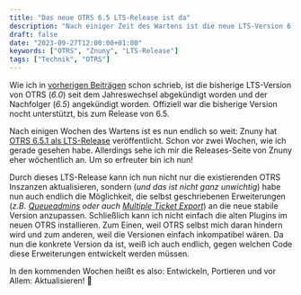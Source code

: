 ```yaml
---
title: "Das neue OTRS 6.5 LTS-Release ist da"
description: "Nach einiger Zeit des Wartens ist die neue LTS-Version 6.5 von OTRS von Znuny veröffentlicht worden."
draft: false
date: "2023-09-27T12:00:00+01:00"
keywords: ["OTRS", "Znuny", "LTS-Release"]
tags: ["Technik", "OTRS"]
---
```


Wie ich in [vorherigen Beiträgen](/post/znunyotrslts2023) schon schrieb, ist die bisherige LTS-Version von OTRS (_6.0_) seit dem Jahreswechsel abgekündigt worden und der Nachfolger (_6.5_) angekündigt worden. Offiziell war die bisherige Version nocht unterstützt, bis zum Release von 6.5.

Nach einigen Wochen des Wartens ist es nun endlich so weit: Znuny hat [OTRS 6.5.1 als LTS-Release](https://www.znuny.org/de/releases/znuny-lts-6-5-1) veröffentlicht. Schon vor zwei Wochen, wie ich gerade gesehen habe. Allerdings sehe ich mir die Releases-Seite von Znuny eher wöchentlich an. Um so erfreuter bin ich nun!

Durch dieses LTS-Release kann ich nun nicht nur die existierenden OTRS Inszanzen aktualisieren, sondern (_und das ist nicht ganz unwichtig_) habe nun auch endlich die Möglichkeit, die selbst geschriebenen Erweiterungen (_z.B. [Queueadmins](https://zivgitlab.uni-muenster.de/wwuit-anw/webanwendungen/otrs/OTRS_TemplateSignatureAddOn) oder auch [Multiple Ticket Export](https://zivgitlab.uni-muenster.de/wwuit-anw/webanwendungen/otrs/OTRS_MultipleTicketExport)_) an die neue stabile Version anzupassen. Schließlich kann ich nicht einfach die alten Plugins im neuen OTRS installieren. Zum Einen, weil OTRS selbst mich daran hindern wird und zum anderen, weil die Versionen einfach inkompatibel wären. Da nun die konkrete Version da ist, weiß ich auch endlich, gegen welchen Code diese Erweiterungen entwickelt werden müssen.

In den kommenden Wochen heißt es also: Entwickeln, Portieren und vor Allem: Aktualisieren! 🥳
